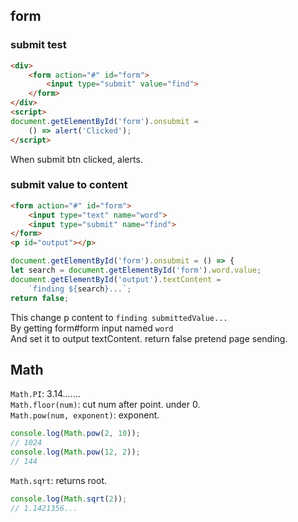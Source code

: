 ## form
### submit test
```html
<div>
    <form action="#" id="form">
        <input type="submit" value="find">
    </form>
</div>
<script>
document.getElementById('form').onsubmit = 
    () => alert('Clicked');
</script>
```
When submit btn clicked, alerts.   
### submit value to content
```html
<form action="#" id="form">
    <input type="text" name="word">
    <input type="submit" name="find">
</form>
<p id="output"></p>
```
```js
document.getElementById('form').onsubmit = () => {
let search = document.getElementById('form').word.value;
document.getElementById('output').textContent = 
    `finding ${search}...`;
return false;
```
This change p content to `finding submittedValue...`  
By getting form#form input named `word`  
And set it to output textContent.
return false pretend page sending.

## Math
`Math.PI`: 3.14.......  
`Math.floor(num)`: cut num after point. under 0.  
`Math.pow(num, exponent)`: exponent.  
```js
console.log(Math.pow(2, 10));
// 1024
console.log(Math.pow(12, 2));
// 144
```
`Math.sqrt`: returns root.  
```js
console.log(Math.sqrt(2));
// 1.1421356...
```

